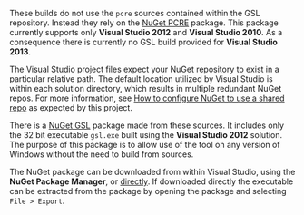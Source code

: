 These builds do not use the `pcre` sources contained within the GSL repository. Instead they rely on the [NuGet PCRE](https://www.nuget.org/packages/pcre/) package. This package currently supports only **Visual Studio 2012** and **Visual Studio 2010**. As a consequence there is currently no GSL build provided for **Visual Studio 2013**.

The Visual Studio project files expect your NuGet repository to exist in a particular relative path. The default location utilized by Visual Studio is within each solution directory, which results in multiple redundant NuGet repos. For more information, see [How to configure NuGet to use a shared repo](NUGET.md) as expected by this project.

There is a [NuGet GSL](https://www.nuget.org/packages/gsl/) package made from these sources. It includes only the 32 bit executable `gsl.exe` built using the **Visual Studio 2012** solution. The purpose of this package is to allow use of the tool on any version of Windows without the need to build from sources.

The NuGet package can be downloaded from within Visual Studio, using the **NuGet Package Manager**, or [directly](https://www.nuget.org/api/v2/package/gsl/4.1.0.1). If downloaded directly the executable can be extracted from the package by opening the package and selecting `File > Export`.
